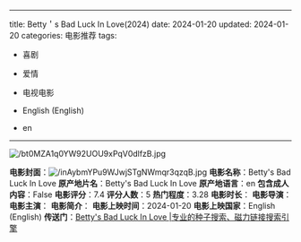 
---
title: Betty＇s Bad Luck In Love(2024)
date: 2024-01-20
updated: 2024-01-20
categories: 电影推荐
tags:

- 喜剧
- 爱情
- 电视电影

- English (English)
- en
---

<img src="https://image.tmdb.org/t/p/original/bt0MZA1q0YW92UOU9xPqV0dlfzB.jpg" alt="/bt0MZA1q0YW92UOU9xPqV0dlfzB.jpg" title="/bt0MZA1q0YW92UOU9xPqV0dlfzB.jpg">

**电影封面**：<img src="https://image.tmdb.org/t/p/w200/inAybmYPu9WJwjSTgNWmqr3qzqB.jpg" alt="/inAybmYPu9WJwjSTgNWmqr3qzqB.jpg" title="/inAybmYPu9WJwjSTgNWmqr3qzqB.jpg">
**电影名称**：Betty's Bad Luck In Love
**原产地片名**：Betty's Bad Luck In Love
**原产地语言**：en
**包含成人内容**：False
**电影评分**：7.4
**评分人数**：5
**热门程度**：3.28
**电影时长**：
**电影导演**：
**电影主演**：
**电影简介**：
**电影上映时间**：2024-01-20
**电影上映国家**：English (English)
**传送门**：[Betty's Bad Luck In Love |专业的种子搜索、磁力链接搜索引擎](https://movie.amd794.com:2083/?search=Betty%27s%20Bad%20Luck%20In%20Love&ordering=&mode=match_phrase&page_size=10&page=1)

